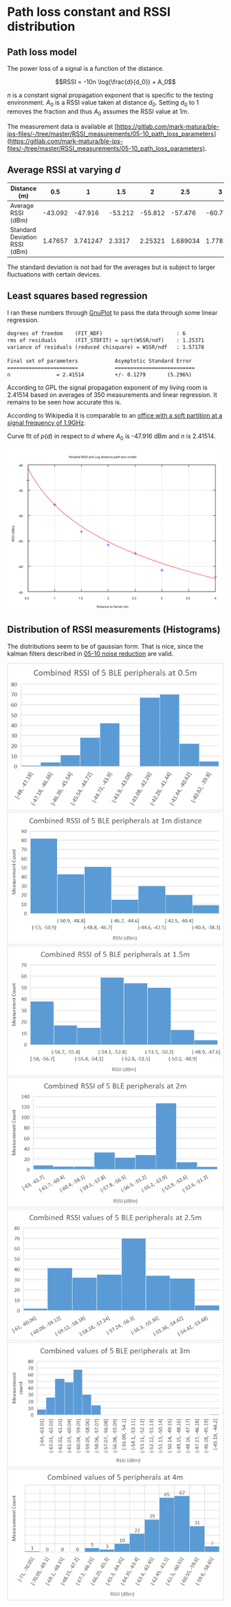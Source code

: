 # Path loss constant and RSSI distribution

## Path loss model
The power loss of a signal is a function of the distance.

$$RSSI =  -10n \log(\frac{d}{d_0}) + A_0$$

$n$ is a constant signal propagation exponent that is specific to the testing environment. $A_0$ is a RSSI value taken at distance $d_0$. Setting $d_0$ to 1 removes the fraction and thus $A_0$ assumes the RSSI value at 1m.

The measurement data is available at [https://gitlab.com/mark-matura/ble-ips-files/-/tree/master/RSSI_measurements/05-10_path_loss_parameters](https://gitlab.com/mark-matura/ble-ips-files/-/tree/master/RSSI_measurements/05-10_path_loss_parameters).


## Average RSSI at varying $d$
| Distance (m)                  | 0.5     | 1        | 1.5     | 2       | 2.5      | 3        | 4        |
| ----------------------------- | ------- | -------- | ------- | ------- | -------- | -------- | -------- |
| Average RSSI (dBm)            | -43.092 | -47.916  | -53.212 | -55.812 | -57.476  | -60.776  | -62.036  |
| Standard Deviation RSSI (dBm) | 1.47657 | 3.741247 | 2.3317  | 2.25321 | 1.689034 | 1.778335 | 1.705973 |

The standard deviation is not bad for the averages but is subject to larger fluctuations with certain devices.

## Least squares based regression
I ran these numbers through [GnuPlot](http://www.gnuplot.info/) to pass the data through some linear regression.

```
degrees of freedom    (FIT_NDF)                        : 6
rms of residuals      (FIT_STDFIT) = sqrt(WSSR/ndf)    : 1.25371
variance of residuals (reduced chisquare) = WSSR/ndf   : 1.57178

Final set of parameters            Asymptotic Standard Error
=======================            ==========================
n               = 2.41514          +/- 0.1279       (5.296%)
```

According to GPL the signal propagation exponent of my living room is $2.41514$ based on averages of 350 measurements and linear regression. It remains to be seen how accurate this is.

According to Wikipedia it is comparable to an [office with a soft partition at a signal frequency of 1.9GHz](https://en.wikipedia.org/wiki/Log-distance_path_loss_model).

Curve fit of $p(d)$ in respect to $d$ where $A_0$ is -47.916 dBm and $n$ is 2.41514.

![Curve fit](./curve_fit.svg)

## Distribution of RSSI measurements (Histograms)
The distributions seem to be of gaussian form. That is nice, since the kalman filters described in [05-10 noise reduction](/journal/2020-05-10.html) are valid.

![05m](./05m.png)
![1m](./1m.png)
![15m](./15m.png)
![2m](./2m.png)
![25m](./25m.png)
![3m](./3m.png)
![4m](./4m.png)